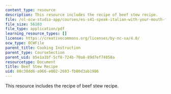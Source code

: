 ```yaml
---
content_type: resource
description: This resource includes the recipe of beef stew recipe.
file: /ol-ocw-studio-app/courses/es-s41-speak-italian-with-your-mouth-full-spring-2012/88c30dd6a966e0022603fb80d3ab1986_MITES_S41S12_BeefStwRecip.pdf
file_size: 56103
file_type: application/pdf
learning_resource_types: []
license: https://creativecommons.org/licenses/by-nc-sa/4.0/
ocw_type: OCWFile
parent_title: Cooking Instruction
parent_type: CourseSection
parent_uid: b5e1a1bf-5cf8-724b-70a8-89d7ef74058a
resourcetype: Document
title: Beef Stew Recipe
uid: 88c30dd6-a966-e002-2603-fb80d3ab1986
---
```

This resource includes the recipe of beef stew recipe.